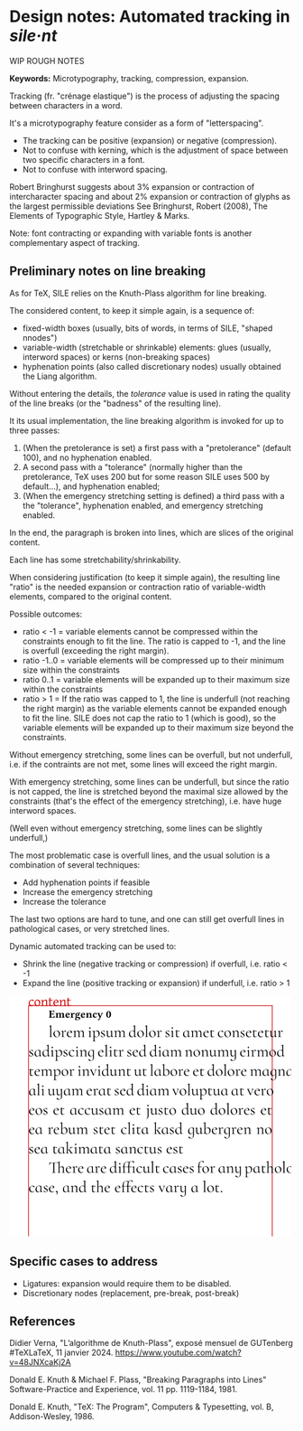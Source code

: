# Design notes: Automated tracking in _sile·nt_

WIP ROUGH NOTES

**Keywords:** Microtypography, tracking, compression, expansion.

Tracking (fr. "crénage elastique") is the process of adjusting the spacing between characters in a word.

It's a microtypography feature consider as a form of "letterspacing".
 - The tracking can be positive (expansion) or negative (compression).
 - Not to confuse with kerning, which is the adjustment of space between two specific characters in a font.
 - Not to confuse with interword spacing.

Robert Bringhurst suggests about 3% expansion or contraction of intercharacter spacing and about 2% expansion or contraction of glyphs as the largest permissible deviations
See Bringhurst, Robert (2008), The Elements of Typographic Style, Hartley & Marks.

Note: font contracting or expanding with variable fonts is another complementary aspect of tracking.

## Preliminary notes on line breaking

As for TeX, SILE relies on the Knuth-Plass algorithm for line breaking.

The considered content, to keep it simple again, is a sequence of:
 - fixed-width boxes (usually, bits of words, in terms of SILE, "shaped nnodes")
 - variable-width (stretchable or shrinkable) elements: glues (usually, interword spaces) or kerns (non-breaking spaces)
 - hyphenation points (also called discretionary nodes) usually obtained the Liang algorithm.

Without entering the details, the _tolerance_ value is used in rating the quality of the line breaks (or the "badness" of the resulting line).

It its usual implementation, the line breaking algorithm is invoked for up to three passes:

1. (When the pretolerance is set) a first pass with a "pretolerance" (default 100), and no hyphenation enabled.
2. A second pass with a "tolerance" (normally higher than the pretolerance, TeX uses 200 but for some reason SILE uses 500 by default...), and hyphenation enabled;
3. (When the emergency stretching setting is defined) a third pass with a the "tolerance", hyphenation enabled, and emergency stretching enabled.

In the end, the paragraph is broken into lines, which are slices of the original content.

Each line has some stretchability/shrinkability.

When considering justification (to keep it simple again), the resulting line "ratio" is the needed expansion or contraction ratio of variable-width elements, compared to the original content.

Possible outcomes:
 - ratio < -1 = variable elements cannot be compressed within the constraints enough to fit the line. The ratio is capped to -1, and the line is overfull (exceeding the right margin).
 - ratio -1..0 = variable elements will be compressed up to their minimum size within the constraints
 - ratio 0..1 = variable elements will be expanded up to their maximum size within the constraints
 - ratio > 1 = If the ratio was capped to 1, the line is underfull (not reaching the right margin) as the variable elements cannot be expanded enough to fit the line. SILE does not cap the ratio to 1 (which is good), so the variable elements will be expanded up to their maximum size beyond the constraints.

Without emergency stretching, some lines can be overfull, but not underfull, i.e. if the contraints are not met, some lines will exceed the right margin.

With emergency stretching, some lines can be underfull, but since the ratio is not capped, the line is stretched beyond the maximal size allowed by the constraints (that's the effect of the emergency stretching), i.e. have huge interword spaces.

(Well even without emergency stretching, some lines can be slightly underfull,)

The most problematic case is overfull lines, and the usual solution is a combination of several techniques:
 - Add hyphenation points if feasible
 - Increase the emergency stretching
 - Increase the tolerance

The last two options are hard to tune, and one can still get overfull lines in pathological cases, or very stretched lines.

Dynamic automated tracking can be used to:
 - Shrink the line (negative tracking or compression) if overfull, i.e. ratio < -1
 - Expand the line (positive tracking or expansion) if underfull, i.e. ratio > 1

![Extreme tracking example](tracking.gif)

## Specific cases to address

 - Ligatures: expansion would require them to be disabled.
 - Discretionary nodes (replacement, pre-break, post-break)

## References

Didier Verna, "L’algorithme de Knuth-Plass", exposé mensuel de GUTenberg #TeXLaTeX, 11 janvier 2024.
https://www.youtube.com/watch?v=48JNXcaKj2A

Donald E. Knuth & Michael F. Plass, "Breaking Paragraphs into Lines"
Software-Practice and Experience, vol. 11 pp. 1119-1184, 1981.

Donald E. Knuth, "TeX: The Program", Computers & Typesetting, vol. B, Addison-Wesley, 1986.
